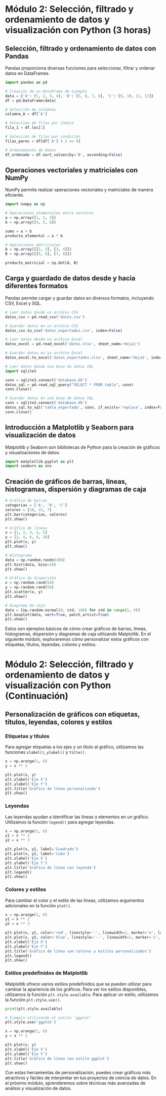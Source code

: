 # Módulo 2: Selección, filtrado y ordenamiento de datos y visualización con Python (3 horas)

## Selección, filtrado y ordenamiento de datos con Pandas

Pandas proporciona diversas funciones para seleccionar, filtrar y ordenar datos en DataFrames.

```python
import pandas as pd

# Creación de un DataFrame de ejemplo
data = {'A': [1, 2, 3, 4], 'B': [5, 6, 7, 8], 'C': [9, 10, 11, 12]}
df = pd.DataFrame(data)

# Selección de columnas
columna_A = df['A']

# Selección de filas por índice
fila_1 = df.loc[1]

# Selección de filas por condición
filas_pares = df[df['A'] % 2 == 0]

# Ordenamiento de datos
df_ordenado = df.sort_values(by='B', ascending=False)
```

## Operaciones vectoriales y matriciales con NumPy

NumPy permite realizar operaciones vectoriales y matriciales de manera eficiente.

```python
import numpy as np

# Operaciones elementales entre vectores
a = np.array([1, 2, 3])
b = np.array([4, 5, 6])

suma = a + b
producto_elemental = a * b

# Operaciones matriciales
A = np.array([[1, 2], [3, 4]])
B = np.array([[5, 6], [7, 8]])

producto_matricial = np.dot(A, B)
```

## Carga y guardado de datos desde y hacia diferentes formatos

Pandas permite cargar y guardar datos en diversos formatos, incluyendo CSV, Excel y SQL.

```python
# Leer datos desde un archivo CSV
datos_csv = pd.read_csv('datos.csv')

# Guardar datos en un archivo CSV
datos_csv.to_csv('datos_exportados.csv', index=False)

# Leer datos desde un archivo Excel
datos_excel = pd.read_excel('datos.xlsx', sheet_name='Hoja1')

# Guardar datos en un archivo Excel
datos_excel.to_excel('datos_exportados.xlsx', sheet_name='Hoja1', index=False)

# Leer datos desde una base de datos SQL
import sqlite3

conn = sqlite3.connect('database.db')
datos_sql = pd.read_sql_query("SELECT * FROM tabla", conn)
conn.close()

# Guardar datos en una base de datos SQL
conn = sqlite3.connect('database.db')
datos_sql.to_sql('tabla_exportada', conn, if_exists='replace', index=False)
conn.close()
```

## Introducción a Matplotlib y Seaborn para visualización de datos

Matplotlib y Seaborn son bibliotecas de Python para la creación de gráficos y visualizaciones de datos.

```python
import matplotlib.pyplot as plt
import seaborn as sns
```

## Creación de gráficos de barras, líneas, histogramas, dispersión y diagramas de caja

```python
# Gráfico de barras
categorias = ['A', 'B', 'C']
valores = [10, 15, 7]
plt.bar(categorias, valores)
plt.show()

# Gráfico de líneas
x = [1, 2, 3, 4, 5]
y = [2, 4, 6, 8, 10]
plt.plot(x, y)
plt.show()

# Histograma
data = np.random.randn(100)
plt.hist(data, bins=10)
plt.show()

# Gráfico de dispersión
x = np.random.rand(50)
y = np.random.rand(50)
plt.scatter(x, y)
plt.show()

# Diagrama de caja
data = [np.random.normal(0, std, 100) for std in range(1, 4)]
plt.boxplot(data, vert=True, patch_artist=True)
plt.show()
```

Estos son ejemplos básicos de cómo crear gráficos de barras, líneas, histogramas, dispersión y diagramas de caja utilizando Matplotlib. En el siguiente módulo, exploraremos cómo personalizar estos gráficos con etiquetas, títulos, leyendas, colores y estilos.

# Módulo 2: Selección, filtrado y ordenamiento de datos y visualización con Python (Continuación)

## Personalización de gráficos con etiquetas, títulos, leyendas, colores y estilos

### Etiquetas y títulos

Para agregar etiquetas a los ejes y un título al gráfico, utilizamos las funciones `xlabel()`, `ylabel()` y `title()`.

```python
x = np.arange(1, 6)
y = x ** 2

plt.plot(x, y)
plt.xlabel('Eje X')
plt.ylabel('Eje Y')
plt.title('Gráfico de línea personalizado')
plt.show()
```

### Leyendas

Las leyendas ayudan a identificar las líneas o elementos en un gráfico. Utilizamos la función `legend()` para agregar leyendas.

```python
x = np.arange(1, 6)
y1 = x ** 2
y2 = x ** 3

plt.plot(x, y1, label='Cuadrado')
plt.plot(x, y2, label='Cubo')
plt.xlabel('Eje X')
plt.ylabel('Eje Y')
plt.title('Gráfico de línea con leyenda')
plt.legend()
plt.show()
```

### Colores y estilos

Para cambiar el color y el estilo de las líneas, utilizamos argumentos adicionales en la función `plot()`.

```python
x = np.arange(1, 6)
y1 = x ** 2
y2 = x ** 3

plt.plot(x, y1, color='red', linestyle='-', linewidth=2, marker='o', label='Cuadrado')
plt.plot(x, y2, color='blue', linestyle='--', linewidth=2, marker='x', label='Cubo')
plt.xlabel('Eje X')
plt.ylabel('Eje Y')
plt.title('Gráfico de línea con colores y estilos personalizados')
plt.legend()
plt.show()
```

### Estilos predefinidos de Matplotlib

Matplotlib ofrece varios estilos predefinidos que se pueden utilizar para cambiar la apariencia de los gráficos. Para ver los estilos disponibles, utilizamos la función `plt.style.available`. Para aplicar un estilo, utilizamos la función `plt.style.use()`.

```python
print(plt.style.available)

# Ejemplo utilizando el estilo 'ggplot'
plt.style.use('ggplot')

x = np.arange(1, 6)
y = x ** 2

plt.plot(x, y)
plt.xlabel('Eje X')
plt.ylabel('Eje Y')
plt.title('Gráfico de línea con estilo ggplot')
plt.show()
```

Con estas herramientas de personalización, puedes crear gráficos más atractivos y fáciles de interpretar en tus proyectos de ciencia de datos. En el próximo módulo, aprenderemos sobre técnicas más avanzadas de análisis y visualización de datos.